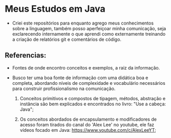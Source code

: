 # Meus Estudos em Java

- Criei este repositórios para enquanto agrego meus conhecimentos sobre a linguagem, também posso aperfeiçoar minha comunicação, seja exclarecendo internamente o que aprendi como externamente treinando a criação de relatórios git e comentários de código.

## Referencias: 

- Fontes de onde encontro conceitos e exemplos, a raiz da informação.

- Busco ter uma boa fonte de informação com uma didática boa e completa, abordando níveis de complexidade e vocabulário necessários para construir profissionalismo na comunicação.

    1. Conceitos primitivos e compostos de tipagem, métodos, abstração e instância são bem explicados e encontrados no livro: "Use a cabeça: Java";

    2. Os conceitos abordados de encapsulamento e modificadores de acesso foram tirados do canal do 'Alex Lee' no youtube, ele faz vídeos focado em Java: https://www.youtube.com/c/AlexLeeYT;

    